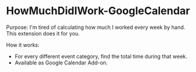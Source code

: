 # HowMuchDidIWork-GoogleCalendar
Purpose: I'm tired of calculating how much I worked every week by hand. This extension does it for you.

How it works:
- For every different event category, find the total time during that week.
- Available as Google Calendar Add-on.


